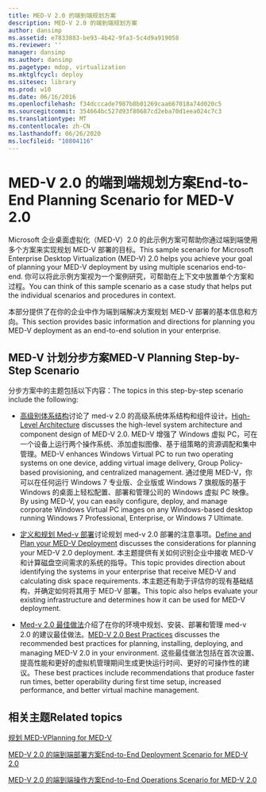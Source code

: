 ```yaml
---
title: MED-V 2.0 的端到端规划方案
description: MED-V 2.0 的端到端规划方案
author: dansimp
ms.assetid: e7833883-be93-4b42-9fa3-5c4d9a919058
ms.reviewer: ''
manager: dansimp
ms.author: dansimp
ms.pagetype: mdop, virtualization
ms.mktglfcycl: deploy
ms.sitesec: library
ms.prod: w10
ms.date: 06/16/2016
ms.openlocfilehash: f34dcccade7987b8b01269caa667018a74d020c5
ms.sourcegitcommit: 354664bc527d93f80687cd2eba70d1eea024c7c3
ms.translationtype: MT
ms.contentlocale: zh-CN
ms.lasthandoff: 06/26/2020
ms.locfileid: "10804116"
---
```

# <span data-ttu-id="04423-103">MED-V 2.0 的端到端规划方案</span><span class="sxs-lookup"><span data-stu-id="04423-103">End-to-End Planning Scenario for MED-V 2.0</span></span>


<span data-ttu-id="04423-104">Microsoft 企业桌面虚拟化（MED-V）2.0 的此示例方案可帮助你通过端到端使用多个方案来实现规划 MED-V 部署的目标。</span><span class="sxs-lookup"><span data-stu-id="04423-104">This sample scenario for Microsoft Enterprise Desktop Virtualization (MED-V) 2.0 helps you achieve your goal of planning your MED-V deployment by using multiple scenarios end-to-end.</span></span> <span data-ttu-id="04423-105">你可以将此示例方案视为一个案例研究，可帮助在上下文中放置单个方案和过程。</span><span class="sxs-lookup"><span data-stu-id="04423-105">You can think of this sample scenario as a case study that helps put the individual scenarios and procedures in context.</span></span>

<span data-ttu-id="04423-106">本部分提供了在你的企业中作为端到端解决方案规划 MED-V 部署的基本信息和方向。</span><span class="sxs-lookup"><span data-stu-id="04423-106">This section provides basic information and directions for planning you MED-V deployment as an end-to-end solution in your enterprise.</span></span>

## <span data-ttu-id="04423-107">MED-V 计划分步方案</span><span class="sxs-lookup"><span data-stu-id="04423-107">MED-V Planning Step-by-Step Scenario</span></span>


<span data-ttu-id="04423-108">分步方案中的主题包括以下内容：</span><span class="sxs-lookup"><span data-stu-id="04423-108">The topics in this step-by-step scenario include the following:</span></span>

-   <span data-ttu-id="04423-109">[高级别体系结构](high-level-architecturemedv2.md)讨论了 med-v 2.0 的高级系统体系结构和组件设计。</span><span class="sxs-lookup"><span data-stu-id="04423-109">[High-Level Architecture](high-level-architecturemedv2.md) discusses the high-level system architecture and component design of MED-V 2.0.</span></span> <span data-ttu-id="04423-110">MED-V 增强了 Windows 虚拟 PC，可在一个设备上运行两个操作系统、添加虚拟图像、基于组策略的资源调配和集中管理。</span><span class="sxs-lookup"><span data-stu-id="04423-110">MED-V enhances Windows Virtual PC to run two operating systems on one device, adding virtual image delivery, Group Policy-based provisioning, and centralized management.</span></span> <span data-ttu-id="04423-111">通过使用 MED-V，你可以在任何运行 Windows 7 专业版、企业版或 Windows 7 旗舰版的基于 Windows 的桌面上轻松配置、部署和管理公司的 Windows 虚拟 PC 映像。</span><span class="sxs-lookup"><span data-stu-id="04423-111">By using MED-V, you can easily configure, deploy, and manage corporate Windows Virtual PC images on any Windows-based desktop running Windows 7 Professional, Enterprise, or Windows 7 Ultimate.</span></span>

-   <span data-ttu-id="04423-112">[定义和规划 Med-v 部署](define-and-plan-your-med-v-deployment.md)讨论规划 med-v 2.0 部署的注意事项。</span><span class="sxs-lookup"><span data-stu-id="04423-112">[Define and Plan your MED-V Deployment](define-and-plan-your-med-v-deployment.md) discusses the considerations for planning your MED-V 2.0 deployment.</span></span> <span data-ttu-id="04423-113">本主题提供有关如何识别企业中接收 MED-V 和计算磁盘空间需求的系统的指导。</span><span class="sxs-lookup"><span data-stu-id="04423-113">This topic provides direction about identifying the systems in your enterprise that receive MED-V and calculating disk space requirements.</span></span> <span data-ttu-id="04423-114">本主题还有助于评估你的现有基础结构，并确定如何将其用于 MED-V 部署。</span><span class="sxs-lookup"><span data-stu-id="04423-114">This topic also helps evaluate your existing infrastructure and determines how it can be used for MED-V deployment.</span></span>

-   <span data-ttu-id="04423-115">[Med-v 2.0 最佳做法](med-v-20-best-practices.md)介绍了在你的环境中规划、安装、部署和管理 med-v 2.0 的建议最佳做法。</span><span class="sxs-lookup"><span data-stu-id="04423-115">[MED-V 2.0 Best Practices](med-v-20-best-practices.md) discusses the recommended best practices for planning, installing, deploying, and managing MED-V 2.0 in your environment.</span></span> <span data-ttu-id="04423-116">这些最佳做法包括在首次设置、提高性能和更好的虚拟机管理期间生成更快运行时间、更好的可操作性的建议。</span><span class="sxs-lookup"><span data-stu-id="04423-116">These best practices include recommendations that produce faster run times, better operability during first time setup, increased performance, and better virtual machine management.</span></span>

## <span data-ttu-id="04423-117">相关主题</span><span class="sxs-lookup"><span data-stu-id="04423-117">Related topics</span></span>


[<span data-ttu-id="04423-118">规划 MED-V</span><span class="sxs-lookup"><span data-stu-id="04423-118">Planning for MED-V</span></span>](planning-for-med-v.md)

[<span data-ttu-id="04423-119">MED-V 2.0 的端到端部署方案</span><span class="sxs-lookup"><span data-stu-id="04423-119">End-to-End Deployment Scenario for MED-V 2.0</span></span>](end-to-end-deployment-scenario-for-med-v-20.md)

[<span data-ttu-id="04423-120">MED-V 2.0 的端到端操作方案</span><span class="sxs-lookup"><span data-stu-id="04423-120">End-to-End Operations Scenario for MED-V 2.0</span></span>](end-to-end-operations-scenario-for-med-v-20.md)

 

 





